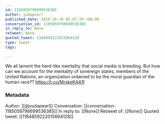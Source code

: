 ```yaml
---
id: 1185059798699536385
author: yudapearl
published_date: 2019-10-18 05:07:28 +00:00
conversation_id: 1185059798699536385
in_reply_to: None
retweet: None
quoted_tweet: 1184859222015664128
type: tweet
tags:

---
```


We all lament the herd-like mentality that social media is breeding. But how can we account for the mentality of sovereign states, members of the United Nations, an organization ordained to be the moral guardian of the human race?? https://t.co/MrskeKAA1f

### Metadata

Author: [[@yudapearl]]
Conversation: [[conversation-1185059798699536385]]
In reply to: [[None]]
Retweet of: [[None]]
Quoted tweet: [[1184859222015664128]]
